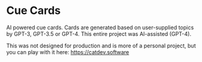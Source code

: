 # Cue Cards
AI powered cue cards. Cards are generated based on user-supplied topics by GPT-3, GPT-3.5 or GPT-4. This entire project was AI-assisted (GPT-4).

This was not designed for production and is more of a personal project, but you can play with it here: https://catdev.software 
